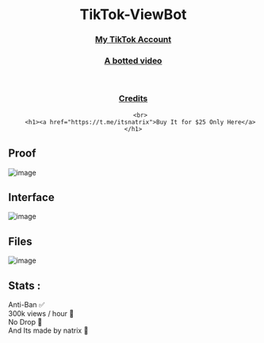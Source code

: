 <div align="center">
 <h1>TikTok-ViewBot</h1>
  <h3><a href="https://www.tiktok.com/@natrixofficiel">My TikTok Account</a></h3>
  <h3><a href="https://www.tiktok.com/@natrixofficiel/video/7246716749318507802">A botted video</a></h3>
  <br>
  <h3><a href="https://github.com/natrixdev">Credits</a></h3>
        
        <br>
        <h1><a href="https://t.me/itsnatrix">Buy It for $25 Only Here</a></h1>
</div>

## Proof 
![image](https://github.com/natrixdev/TikTok-ViewBot/assets/88579983/8aab9c24-9a49-4f93-9616-2d419aa16dff)

## Interface 
![image](https://github.com/natrixdev/TikTok-ViewBot/assets/88579983/1263b029-11c8-4b74-be16-4aa85407a1b9)


## Files 
![image](https://github.com/natrixdev/TikTok-ViewBot/assets/88579983/85dc118e-f796-4f23-bd16-3efa6958eb91)

## Stats :
Anti-Ban ✅<br>
300k views / hour 🤖<br>
No Drop 🎀<br>
And Its made by natrix 🎉<br>


